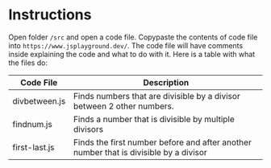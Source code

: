 # Instructions
Open folder `/src` and open a code file. Copypaste the contents of code file into `https://www.jsplayground.dev/`. The code file will have comments inside 
explaining the code and what to do with it. Here is a table with what the files do:

| Code File      | Description |
| ----------- | ----------- |
| divbetween.js | Finds numbers that are divisible by a divisor between 2 other numbers. |
| findnum.js | Finds a number that is divisible by multiple divisors |
| first-last.js | Finds the first number before and after another number that is divisible by a divisor |
